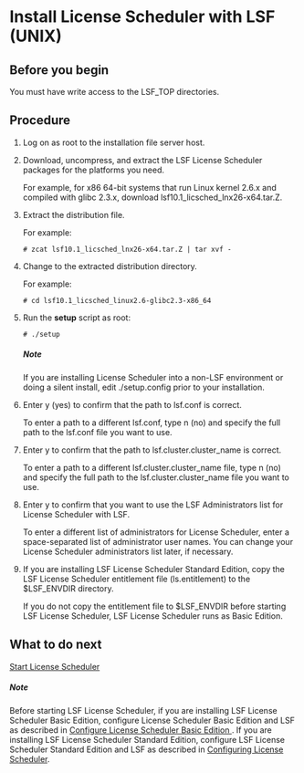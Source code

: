 # Install License Scheduler with LSF (UNIX)

## Before you begin

You must have write access to the LSF_TOP directories.

## Procedure

1. Log on as root to the installation file server host.

2. Download, uncompress, and extract the LSF License Scheduler packages for the platforms you need.

   For example, for x86 64-bit systems that run Linux kernel 2.6.x and compiled with glibc 2.3.x, download lsf10.1_licsched_lnx26-x64.tar.Z.

3. Extract the distribution file.

   For example:

   `# zcat lsf10.1_licsched_lnx26-x64.tar.Z | tar xvf -`

4. Change to the extracted distribution directory.

   For example:

   `# cd lsf10.1_licsched_linux2.6-glibc2.3-x86_64`

5. Run the **setup** script as root:

   `# ./setup`

   ##### **Note**

   If you are installing License Scheduler into a non-LSF environment or doing a silent install, edit ./setup.config prior to your installation.

6. Enter y (yes) to confirm that the path to lsf.conf is correct.

   To enter a path to a different lsf.conf, type n (no) and specify the full path to the lsf.conf file you want to use.

7. Enter y to confirm that the path to lsf.cluster.cluster_name is correct.

   To enter a path to a different lsf.cluster.cluster_name file, type n (no) and specify the full path to the lsf.cluster.cluster_name file you want to use.

8. Enter y to confirm that you want to use the LSF Administrators list for License Scheduler with LSF.

   To enter a different list of administrators for License Scheduler, enter a space-separated list of administrator user names. You can change your License Scheduler administrators list later, if necessary.

9. If you are installing LSF License Scheduler Standard Edition, copy the LSF License Scheduler entitlement file (ls.entitlement) to the $LSF_ENVDIR directory.

   If you do not copy the entitlement file to $LSF_ENVDIR before starting LSF License Scheduler, LSF License Scheduler runs as Basic Edition.

## What to do next

[Start License Scheduler](https://www.ibm.com/support/knowledgecenter/en/SSWRJV_10.1.0/license_scheduler/lic_sched_start.html?view=kc)

##### **Note**

Before starting LSF License Scheduler, if you are installing LSF License Scheduler Basic Edition, configure License Scheduler Basic Edition and LSF as described in [Configure License Scheduler Basic Edition ](https://www.ibm.com/support/knowledgecenter/SSWRJV_10.1.0/license_scheduler/ls_edition_basic_config.html?view=kc#ls_edition_basic_config). If you are installing LSF License Scheduler Standard Edition, configure LSF License Scheduler Standard Edition and LSF as described in [Configuring License Scheduler](https://www.ibm.com/support/knowledgecenter/en/SSWRJV_10.1.0/license_scheduler/chap_config_ls.html?view=kc).
